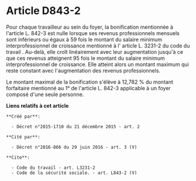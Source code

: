 # Article D843-2

Pour chaque travailleur au sein du foyer, la bonification mentionnée à l'article L. 842-3 est nulle lorsque ses revenus
professionnels mensuels sont inférieurs ou égaux à 59 fois le montant du salaire minimum interprofessionnel de croissance
mentionné à l'
article L. 3231-2 du code du travail
. Au-delà, elle croît linéairement avec leur augmentation jusqu'à ce que ces revenus atteignent 95 fois le montant du salaire
minimum interprofessionnel de croissance. Elle atteint alors un montant maximum qui reste constant avec l'augmentation des
revenus professionnels. 

Le montant maximal de la bonification s'élève à 12,782 % du montant forfaitaire mentionné au 1° de l'article L. 842-3
applicable à un foyer composé d'une seule personne.

**Liens relatifs à cet article**

	**Créé par**:

	  - Décret n°2015-1710 du 21 décembre 2015 - art. 2

	**Cité par**:

	  - Décret n°2016-866 du 29 juin 2016 - art. 3 (V)

	**Cite**:

	  - Code du travail - art. L3231-2
	  - Code de la sécurité sociale. - art. L843-2 (V)
